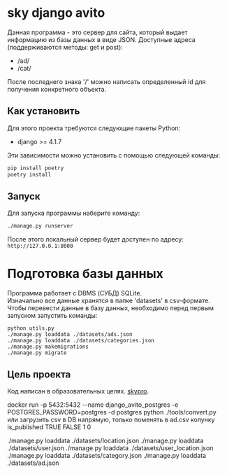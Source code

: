 # sky django avito

Данная программа - это сервер для сайта, который выдает информацию из базы данных в виде JSON.
Доступные адреса (поддерживаются методы: get и post):
* /ad/
* /cat/

После последнего знака '/' можно написать определенный id для получения конкретного объекта.


## Как установить

Для этого проекта требуются следующие пакеты Python:

- django >= 4.1.7

Эти зависимости можно установить с помощью следующей команды:

```bash
pip install poetry
poetry install
```


## Запуск

Для запуска программы наберите команду:

```bash
./manage.py runserver
```

После этого локальный сервер будет доступен по адресу: `http://127.0.0.1:8000`


# Подготовка базы данных

Программа работает с DBMS (СУБД) SQLite.\
Изначально все данные хранятся в папке 'datasets\' в csv-формате.
Чтобы перевести данные в базу данных, необходимо перед первым запуском запустить команды:

```
python utils.py
./manage.py loaddata ./datasets/ads.json
./manage.py loaddata ./datasets/categories.json
./manage.py makemigrations
./manage.py migrate
```


## Цель проекта

Код написан в образовательных целях. [skypro]().


docker run -p 5432:5432 --name django_avito_postgres -e POSTGRES_PASSWORD=postgres -d postgres
python ./tools/convert.py
или загрузить csv в DB напрямую, только поменять в ad.csv колунку is_published TRUE FALSE 1 0

./manage.py loaddata ./datasets/location.json
./manage.py loaddata ./datasets/user.json
./manage.py loaddata ./datasets/user_location.json
./manage.py loaddata ./datasets/category.json
./manage.py loaddata ./datasets/ad.json
